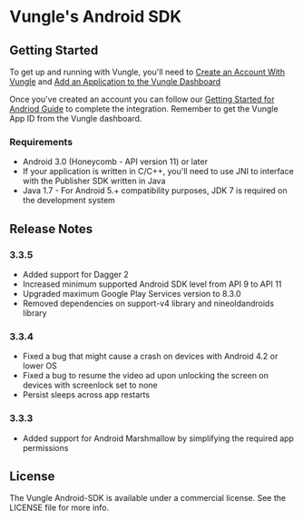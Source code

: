 # Vungle's Android SDK

## Getting Started
To get up and running with Vungle, you'll need to [Create an Account With Vungle](https://v.vungle.com/dashboard) and [Add an Application to the Vungle Dashboard](https://support.vungle.com/hc/en-us/articles/210468678)

Once you've created an account you can follow our [Getting Started for Andriod Guide](https://support.vungle.com/hc/en-us/articles/204222794-Get-started-with-Vungle-Android-SDK) to complete the integration. Remember to get the Vungle App ID from the Vungle dashboard.

### Requirements
* Android 3.0 (Honeycomb - API version 11) or later
* If your application is written in C/C++, you'll need to use JNI to interface with the Publisher SDK written in Java
* Java 1.7 - For Android 5.+ compatibility purposes, JDK 7 is required on the development system 

## Release Notes
### 3.3.5
* Added support for Dagger 2
* Increased minimum supported Android SDK level from API 9 to API 11
* Upgraded maximum Google Play Services version to 8.3.0
* Removed dependencies on support-v4 library and nineoldandroids library

### 3.3.4
* Fixed a bug that might cause a crash on devices with Android 4.2 or lower OS
* Fixed a bug to resume the video ad upon unlocking the screen on devices with screenlock set to none
* Persist sleeps across app restarts

### 3.3.3
* Added support for Android Marshmallow by simplifying the required app permissions


## License
The Vungle Android-SDK is available under a commercial license. See the LICENSE file for more info.
